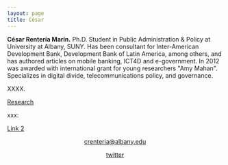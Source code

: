 ```yaml
---
layout: page
title: César
---
```

<!-- ACADEMICONS-->
<link rel="stylesheet" href="https://use.fontawesome.com/releases/v5.6.3/css/all.css" integrity="sha384-UHRtZLI+pbxtHCWp1t77Bi1L4ZtiqrqD80Kn4Z8NTSRyMA2Fd33n5dQ8lWUE00s/" crossorigin="anonymous">

**César Rentería Marín.** Ph.D. Student in Public Administration & Policy at University at Albany, SUNY. Has been consultant for Inter-American Development Bank, Development Bank of Latin America, among others, and has authored articles on mobile banking, ICT4D and e-government. In 2012 was awarded with international grant for young researchers "Amy Mahan". Specializes in digital divide, telecommunications policy, and governance.


XXXX.

[Research]({{site.baseurl}}/research)

<!--p>xxx: <a href="{{site.baseurl}}/_contents/test">test</a></p-->
<p>xxx: <a href="Link to page]({{site.baseurl}}/_contents/test)</a></p>

<p>xxx: <a href="Link to page]({{site.baseurl}}/_contents/test2)</a></p>

[Link 2]({{site.baseurl}}/_contents/test2)

<center>
<i class="fas fa-at"></i><a href = "mailto: crenteria@albany.edu">crenteria@albany.edu</a>

<i class="fab fa-twitter"></i><a href = "https://twitter.com/crenteriama">twitter</a>
</center>

<!--stackedit_data:
eyJoaXN0b3J5IjpbMTczOTUxNDMxMiwtMTc2NTE4ODA1MSwtMj
AyMDkxNjQ5NSwtMTgwMTUxMzg0OCwtMTI5NTA4Mjk0Nl19
-->